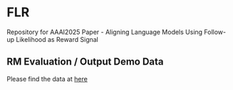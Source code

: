 # FLR
Repository for AAAI2025 Paper - Aligning Language Models Using Follow-up Likelihood as Reward Signal

## RM Evaluation / Output Demo Data
Please find the data at [here](https://drive.google.com/drive/folders/15qrklDPHXcNEowHi-RWR7z9WlEtdPMax?usp=sharing)


